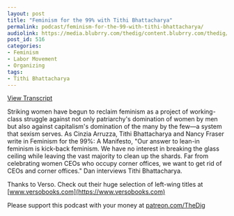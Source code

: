 ```yaml
---
layout: post
title: "Feminism for the 99% with Tithi Bhattacharya"
permalink: podcast/feminism-for-the-99-with-tithi-bhattacharya/
audiolink: https://media.blubrry.com/thedig/content.blubrry.com/thedig/The_Dig_-_EP_184_-_Tithi.mp3
post_id: 516
categories: 
- Feminism
- Labor Movement
- Organizing
tags: 
- Tithi Bhattacharya
---
```


[View Transcript](https://www.thedigradio.com/transcripts/transcript-feminism-for-the-99-with-tithi-bhattacharya/)

Striking women have begun to reclaim feminism as a project of working-class struggle against not only patriarchy's domination of women by men but also against capitalism's domination of the many by the few—a system that sexism serves. As Cinzia Arruzza, Tithi Bhattacharya and Nancy Fraser write in Feminism for the 99%: A Manifesto, "Our answer to lean-in feminism is kick-back feminism. We have no interest in breaking the glass ceiling while leaving the vast majority to clean up the shards. Far from celebrating women CEOs who occupy corner offices, we want to get rid of CEOs and corner offices." Dan interviews Tithi Bhattacharya.

Thanks to Verso. Check out their huge selection of left-wing titles at 
[www.versobooks.com](https://www.versobooks.com)

Please support this podcast with your money at 
[patreon.com/TheDig](http://www.patreon.com/TheDig) 